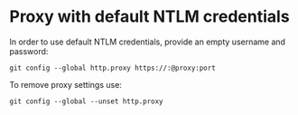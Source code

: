 # Proxy with default NTLM credentials

In order to use default NTLM credentials, provide an empty username and password:

```
git config --global http.proxy https://:@proxy:port
```

To remove proxy settings use:

```
git config --global --unset http.proxy
```

